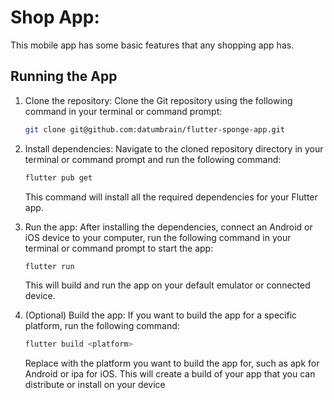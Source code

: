 # Shop App:
This mobile app has some basic features that any shopping app has.

## Running the App

1. Clone the repository: Clone the Git repository using the following command in your terminal or command prompt:
    ```bash 
    git clone git@github.com:datumbrain/flutter-sponge-app.git
    ```
2. Install dependencies: Navigate to the cloned repository directory in your terminal or command prompt and run the following command:
    ```bash 
    flutter pub get
    ```
    This command will install all the required dependencies for your Flutter app.

3. Run the app: After installing the dependencies, connect an Android or iOS device to your computer, run the following command in your terminal or command prompt to start the app:
    ```bash 
    flutter run
    ```
    This will build and run the app on your default emulator or connected device.
4. (Optional) Build the app: If you want to build the app for a specific platform, run the following command:
    ```bash 
    flutter build <platform>
    ```
    Replace <platform> with the platform you want to build the app for, such as apk for Android or ipa for iOS. This will create a build of your app that you can distribute or install on your device


